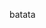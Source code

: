 batata
<!---
TrueBat/TrueBat is a ✨ special ✨ repository because its `README.md` (this file) appears on your GitHub profile.
You can click the Preview link to take a look at your changes.
--->
